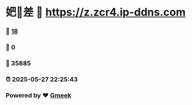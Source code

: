 # 妑🔭差 :link: https://z.zcr4.ip-ddns.com 
### :page_facing_up: [18](https://z.zcr4.ip-ddns.com/tag.html) 
### :speech_balloon: 0 
### :hibiscus: 35885 
### :alarm_clock: 2025-05-27 22:25:43 
### Powered by :heart: [Gmeek](https://github.com/Meekdai/Gmeek)
